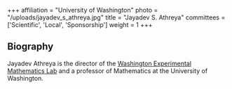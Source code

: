+++
affiliation = "University of Washington"
photo = "/uploads/jayadev_s_athreya.jpg"
title = "Jayadev S. Athreya"
committees = ['Scientific', 'Local', 'Sponsorship']
weight = 1
+++
## Biography

Jayadev Athreya is the director of the [Washington Experimental Mathematics
Lab](http://www.math.washington.edu/wxml) and a professor of Mathematics at the
University of Washington.
